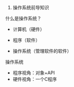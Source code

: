 1. 操作系统前导知识

   

  什么是操作系统？



- 计算机（硬件）

- 程序（软件）
- 操作系统（管理软件的软件） 



操作系统

- 程序视角：对象+API
- 硬件视角：一个C程序

​		
